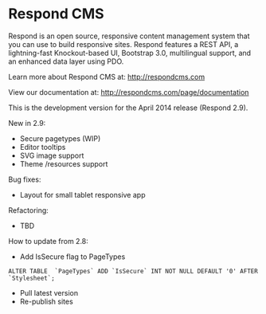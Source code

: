 Respond CMS
===========

Respond is an open source, responsive content management system that you can use to build responsive sites. Respond features a REST API, a lightning-fast Knockout-based UI, Bootstrap 3.0, multilingual support, and an enhanced data layer using PDO. 

Learn more about Respond CMS at: http://respondcms.com

View our documentation at: http://respondcms.com/page/documentation

This is the development version for the April 2014 release (Respond 2.9).

New in 2.9:
- Secure pagetypes (WIP)
- Editor tooltips
- SVG image support
- Theme /resources support

Bug fixes:
- Layout for small tablet responsive app

Refactoring:
- TBD

How to update from 2.8:
- Add IsSecure flag to PageTypes

```
ALTER TABLE  `PageTypes` ADD `IsSecure` INT NOT NULL DEFAULT '0' AFTER `Stylesheet`;
```

- Pull latest version
- Re-publish sites




